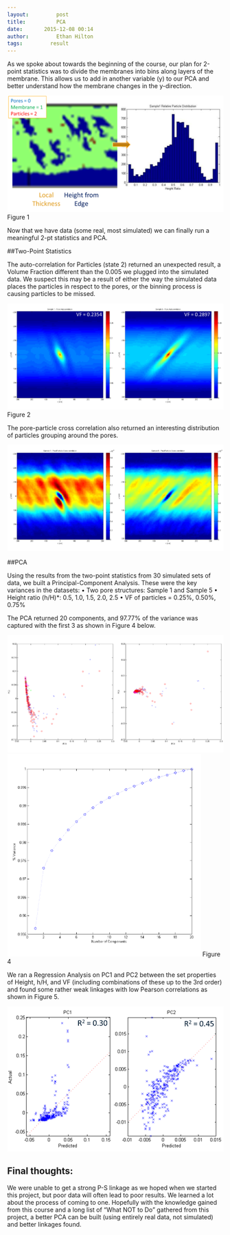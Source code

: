 ```yaml
---
layout:     	post
title:      	PCA
date:       2015-12-08 00:14
author:     	Ethan Hilton
tags:         result
---
```


As we spoke about towards the beginning of the course, our plan for 2-point statistics was to divide the membranes into bins along layers of the membrane. This allows us to add in another variable (y) to our PCA and better understand how the membrane changes in the y-direction.

![Fig1](https://github.com/Materials-Informatics-Class-Fall2015/MIC-Microparticle-distribution/blob/gh-pages/img/Pics%20for%20posts/PCA%20pics/Fig1.png?raw=true)
Figure 1

Now that we have data (some real, most simulated) we can finally run a meaningful 2-pt statistics and PCA.

##Two-Point Statistics

The auto-correlation for Particles (state 2) returned an unexpected result, a Volume Fraction different than the 0.005 we plugged into the simulated data. We suspect this may be a result of either the way the simulated data places the particles in respect to the pores, or the binning process is causing particles to be missed.

![Fig2](https://github.com/Materials-Informatics-Class-Fall2015/MIC-Microparticle-distribution/blob/gh-pages/img/Pics%20for%20posts/PCA%20pics/Fig2.png?raw=true) Figure 2

The pore-particle cross correlation also returned an interesting distribution of particles grouping around the pores.

![Fig3](https://github.com/Materials-Informatics-Class-Fall2015/MIC-Microparticle-distribution/blob/gh-pages/img/Pics%20for%20posts/PCA%20pics/Fig3.png?raw=true)

##PCA

Using the results from the two-point statistics from 30 simulated sets of data, we built a Principal-Component Analysis. These were the key variances in the datasets:
•	Two pore structures: Sample 1 and Sample 5
•	Height ratio (h/H)*: 0.5, 1.0, 1.5, 2.0, 2.5
•	VF of particles = 0.25%, 0.50%, 0.75%

The PCA returned 20 components, and 97.77% of the variance was captured with the first 3 as shown in Figure 4 below.

![Fig4.1](https://github.com/Materials-Informatics-Class-Fall2015/MIC-Microparticle-distribution/blob/gh-pages/img/Pics%20for%20posts/PCA%20pics/Fig4.1.png?raw=true)
![Fig4.1](https://github.com/Materials-Informatics-Class-Fall2015/MIC-Microparticle-distribution/blob/gh-pages/img/Pics%20for%20posts/PCA%20pics/Fig4.png?raw=true)
Figure 4

We ran a Regression Analysis on PC1 and PC2 between the set properties of Height, h/H, and VF (including combinations of these up to the 3rd order) and found some rather weak linkages with low Pearson correlations as shown in Figure 5. 

![Fig5](https://github.com/Materials-Informatics-Class-Fall2015/MIC-Microparticle-distribution/blob/gh-pages/img/Pics%20for%20posts/PCA%20pics/Fig5.1.png?raw=true)

## Final thoughts:

We were unable to get a strong P-S linkage as we hoped when we started this project, but poor data will often lead to poor results. We learned a lot about the process of coming to one. Hopefully with the knowledge gained from this course and a long list of “What NOT to Do” gathered from this project, a better PCA can be built (using entirely real data, not simulated) and better linkages found.
